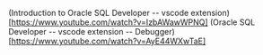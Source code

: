 (Introduction to Oracle SQL Developer -- vscode extension)[https://www.youtube.com/watch?v=IzbAWawWPNQ]
(Oracle SQL Developer -- vscode extension -- Debugger)[https://www.youtube.com/watch?v=AyE44WXwTaE]